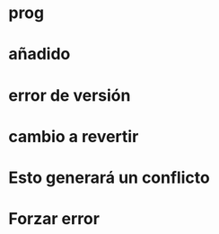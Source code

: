 # prog
# añadido
# error de versión
# cambio a revertir
# Esto generará un conflicto
# Forzar error
